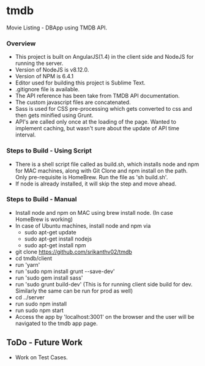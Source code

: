 # tmdb
Movie Listing - DBApp using TMDB API.

### Overview ### 
- This project is built on AngularJS(1.4) in the client side and NodeJS for running the server.
- Version of NodeJS is v8.12.0.
- Version of NPM is 6.4.1
- Editor used for building this project is Sublime Text.
- .gitignore file is available.
- The API reference has been take from TMDB API documentation.
- The custom javascript files are concatenated.
- Sass is used for CSS pre-processing which gets converted to css and then gets minified using Grunt.
- API's are called only once at the loading of the page. Wanted to implement caching, but wasn't sure about the update of API time interval.

### Steps to Build - Using Script ###
- There is a shell script file called as build.sh, which installs node and npm for MAC machines, along with Git Clone and npm install on the path. Only pre-requisite is HomeBrew. Run the file as 'sh build.sh'. 
- If node is already installed, it will skip the step and move ahead.

### Steps to Build - Manual ###
- Install node and npm on MAC using brew install node. (In case HomeBrew is working)
- In case of Ubuntu machines, install node and npm via 
  - sudo apt-get update
  - sudo apt-get install nodejs
  - sudo apt-get install npm
- git clone https://github.com/srikanthv02/tmdb
- cd tmdb/client
- run 'yarn'
- run 'sudo npm install grunt --save-dev'
- run 'sudo gem install sass'
- run 'sudo grunt build-dev' (This is for running client side build for dev. Similarly the same can be run for prod as well)
- cd ../server
- run sudo npm install
- run sudo npm start
- Access the app by 'localhost:3001' on the browser and the user will be navigated to the tmdb app page.

## ToDo - Future Work ###
- Work on Test Cases.
